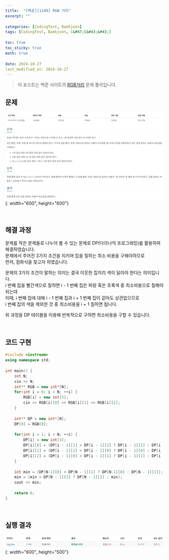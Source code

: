 ```yaml
---
title:  "[백준][1149] RGB 거리"
excerpt: ""

categories: [CodingTest, Baekjoon]
tags: [CodingTest, Baekjoon, C&#47;C&#43;&#43;]

toc: true
toc_sticky: true
math: true
 
date: 2024-10-27
last_modified_at: 2024-10-27
---
```


> 이 포스트는 백준 사이트의 [RGB거리](https://www.acmicpc.net/problem/1149) 문제 풀이입니다.  

## 문제

![문제](/assets/img/Boj/RGB거리_문제.png){: width="600", height="600"}  

<br/>

## 해결 과정

문제를 작은 문제들로 나누어 풀 수 있는 문제로 DP(다이나믹 프로그래밍)를 활용하여 해결하였습니다.  
문제에서 주어진 3가지 조건을 지키며 집을 칠하는 최소 비용을 구해야하므로  
먼저, 점화식을 찾고자 하였습니다.  

문제의 3가지 조건이 말하는 의미는 결국 이웃한 집끼리 색이 달라야 한다는 의미입니다.  
i 번째 집을 빨간색으로 칠하면 i - 1 번째 집은 파랑 혹은 초록색 중 최소비용으로 칠해야 되는데  
이때, i 번째 집에 대해 i - 1 번째 집과 i + 1 번째 집이 같아도 상관없으므로  
i 번째 집의 색을 제외한 것 중 최소비용을 i + 1 칠하면 됩니다.  

위 과정을 DP 테이블을 이용해 반복적으로 구하면 최소비용을 구할 수 있습니다.  

<br/>

## 코드 구현

```c++
#include <iostream>
using namespace std;

int main() {
	int N;
	cin >> N;
	int** RGB = new int*[N];
	for(int i = 0; i < N; ++i) {
		RGB[i] = new int[3];
		cin >> RGB[i][0] >> RGB[i][1] >> RGB[i][2];
	}
	
	int** DP = new int*[N];
	DP[0] = RGB[0];
	
	for(int i = 1; i < N; ++i) {
		DP[i] = new int[3];
		DP[i][0] = (DP[i - 1][1] > DP[i - 1][2] ? DP[i - 1][2] : DP[i - 1][1]) + RGB[i][0];
		DP[i][1] = (DP[i - 1][2] > DP[i - 1][0] ? DP[i - 1][0] : DP[i - 1][2]) + RGB[i][1];
		DP[i][2] = (DP[i - 1][0] > DP[i - 1][1] ? DP[i - 1][1] : DP[i - 1][0]) + RGB[i][2];
	}
	
	int min = (DP[N-1][0] < DP[N - 1][1] ? DP[N-1][0] : DP[N - 1][1]);
	min = (min > DP[N - 1][2] ? DP[N - 1][2] : min);
	cout << min;
	
	return 0;
}
```

<br/>

## 실행 결과

![결과](/assets/img/Boj/RGB거리_결과.png){: width="600", height="500"}  
